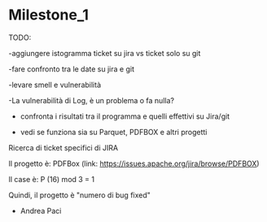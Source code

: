 # Milestone_1

TODO: 

-aggiungere istogramma ticket su jira vs ticket solo su git

-fare confronto tra le date su jira e git

-levare smell e vulnerabilità

-La vulnerabilità di Log, è un problema o fa nulla?

- confronta i risultati tra il programma e quelli effettivi su Jira/git

- vedi se funziona sia su Parquet, PDFBOX e altri progetti




Ricerca di ticket specifici di JIRA

Il progetto è: PDFBox (link: https://issues.apache.org/jira/browse/PDFBOX)

Il case è: P (16) mod 3 = 1

Quindi, il progetto è "numero di bug fixed"


- Andrea Paci
